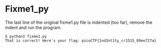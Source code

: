 # Fixme1_py

The last line of the original fixme1.py file is indented (too far), remove the indent and run the program.

```shell
$ python3 fixme1.py 
That is correct! Here's your flag: picoCTF{1nd3nt1ty_cr1515_09ee727a}
```

